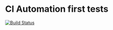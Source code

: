 # CI Automation first tests

[![Build Status](https://github.com/Muzyria/CI_first_test/actions/workflows/ci.yml/badge.svg?brance=master)
](https://github.com/Muzyria/CI_first_test/actions/workflows/ci.yml)

